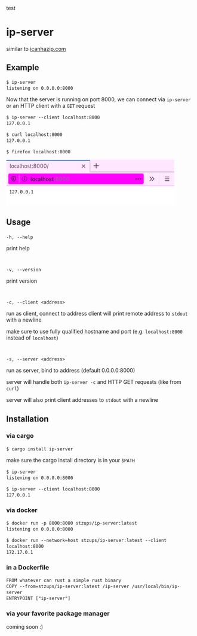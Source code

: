 test

# ip-server
similar to [icanhazip.com](https://icanhazip.com)
## Example
```
$ ip-server
listening on 0.0.0.0:8000
```
Now that the server is running on port 8000, we can connect via `ip-server` or an HTTP client with a `GET` request
```
$ ip-server --client localhost:8000
127.0.0.1
```
```
$ curl localhost:8000
127.0.0.1
```
```
$ firefox localhost:8000
```
![firefox](firefox.png)
## Usage
`-h, --help`

print help
#
`-v, --version`

print version
#
`-c, --client <address>`

run as client, connect to address
client will print remote address to `stdout` with a newline

make sure to use fully qualified hostname and port (e.g. `localhost:8000` instead of `localhost`)
#
`-s, --server <address>`

run as server, bind to address (default 0.0.0.0:8000)

server will handle both `ip-server -c` and HTTP GET requests (like from `curl`)

server will also print client addresses to `stdout` with a newline
## Installation
### via cargo
```
$ cargo install ip-server
```
make sure the cargo install directory is in your `$PATH`
```
$ ip-server
listening on 0.0.0.0:8000
```
```
$ ip-server --client localhost:8000
127.0.0.1
```
### via docker
```
$ docker run -p 8000:8000 stzups/ip-server:latest
listening on 0.0.0.0:8000
```
```
$ docker run --network=host stzups/ip-server:latest --client localhost:8000
172.17.0.1
```
### in a  Dockerfile
```
FROM whatever can rust a simple rust binary
COPY --from=stzups/ip-server:latest /ip-server /usr/local/bin/ip-server
ENTRYPOINT ["ip-server"]
```
### via your favorite package manager
coming soon :)
